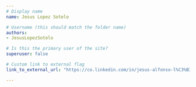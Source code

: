 ```yaml
---
# Display name
name: Jesus Lopez Sotelo

# Username (this should match the folder name)
authors:
- JesusLopezSotelo

# Is this the primary user of the site?
superuser: false

# Custom link to external flag
link_to_external_url: "https://co.linkedin.com/in/jesus-alfonso-l%C3%B3pez-sotelo-76100718"

---
```

